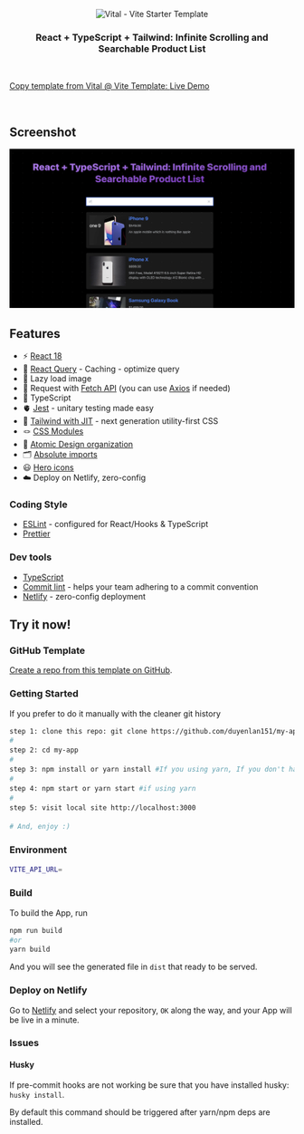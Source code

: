 <p align='center'>
  <img src='https://i.imgur.com/KVmyXyo.png' alt='Vital - Vite Starter Template' width='600'/>
</p>

<h3 align='center'>
React + TypeScript + Tailwind: Infinite Scrolling and Searchable Product List<br>
</h3>

<br>

<p align='center'>

<a href="https://vital.josepvidal.dev/">Copy template from Vital @ Vite Template: </a>
<a href="https://infinite-scrolling-and-searchable-dl.netlify.app">Live Demo</a>

</p>

<br>

## Screenshot

![Infinite Scrolling and Searchable Product List](./public/images/screenshots/screenshot_01.png)

## Features

- ⚡️ [React 18](https://beta.reactjs.org/)
- 🚀 [React Query](https://tanstack.com/query/v3/) - Caching - optimize query
- 🚀 Lazy load image
- 🚀 Request with [Fetch API](https://developer.mozilla.org/en-US/docs/Web/API/Fetch_API/Using_Fetch) (you can use [Axios](https://github.com/axios/axios/) if needed)
- 🦾 TypeScript
- 🫀 [Jest](https://jestjs.io/) - unitary testing made easy
- 🎨 [Tailwind with JIT](https://tailwindcss.com/) - next generation utility-first CSS
- 🪢 [CSS Modules](https://github.com/css-modules/css-modules)
- 👑 [Atomic Design organization](https://bradfrost.com/blog/post/atomic-web-design/)
- 🗂 [Absolute imports](https://github.com/vitejs/vite/issues/88#issuecomment-762415200)
- 😃 [Hero icons](https://heroicons.com/)
- ☁️ Deploy on Netlify, zero-config

### Coding Style

- [ESLint](https://eslint.org/) - configured for React/Hooks & TypeScript
- [Prettier](https://prettier.io/)

### Dev tools

- [TypeScript](https://www.typescriptlang.org/)
- [Commit lint](https://github.com/conventional-changelog/commitlint) - helps your team adhering to a commit convention
- [Netlify](https://www.netlify.com/) - zero-config deployment

## Try it now!

### GitHub Template

[Create a repo from this template on GitHub](https://github.com/duyenlan151/my-app).

### Getting Started

If you prefer to do it manually with the cleaner git history

```bash
step 1: clone this repo: git clone https://github.com/duyenlan151/my-app
#
step 2: cd my-app
#
step 3: npm install or yarn install #If you using yarn, If you don't have yarn installed, run: npm install -g yarn
#
step 4: npm start or yarn start #if using yarn
#
step 5: visit local site http://localhost:3000

# And, enjoy :)
```

### Environment

```bash
VITE_API_URL=
```

### Build

To build the App, run

```bash
npm run build
#or
yarn build
```

And you will see the generated file in `dist` that ready to be served.

### Deploy on Netlify

Go to [Netlify](https://app.netlify.com/start) and select your repository, `OK` along the way, and your App will be live in a minute.

### Issues

#### Husky

If pre-commit hooks are not working be sure that you have installed husky: `husky install`.

By default this command should be triggered after yarn/npm deps are installed.
